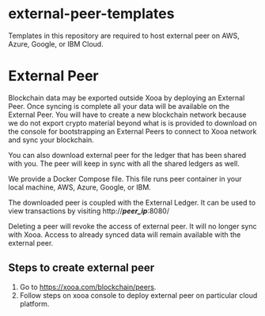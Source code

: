 # external-peer-templates
Templates in this repository are required to host external peer on AWS, Azure, Google, or IBM Cloud.

# External Peer
Blockchain data may be exported outside Xooa by deploying an External Peer. Once syncing is complete all your data will be available on the External Peer. You will have to create a new blockchain network because we do not export crypto material beyond what is is provided to download on the console for bootstrapping an External Peers to connect to Xooa network and sync your blockchain.

You can also download external peer for the ledger that has been shared with you. The peer will keep in sync with all the shared ledgers as well.

We provide a Docker Compose file. This file runs peer container in your local machine, AWS, Azure, Google, or IBM.

The downloaded peer is coupled with the External Ledger. It can be used to view transactions by visiting http://***peer_ip***:8080/

Deleting a peer will revoke the access of external peer. It will no longer sync with Xooa. Access to already synced data will remain available with the external peer.

## Steps to create external peer
1. Go to https://xooa.com/blockchain/peers.
2. Follow steps on xooa console to deploy external peer on particular cloud platform.
